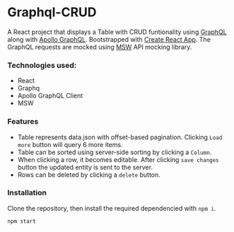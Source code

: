 # Graphql-CRUD

A React project that displays a Table with CRUD funtionality using [GraphQL](https://graphql.org/) along with [Apollo GraphQL](https://www.apollographql.com/docs/react/). Bootstrapped with [Create React App](https://github.com/facebook/create-react-app). The GraphQL requests are mocked using [MSW](https://mswjs.io/) API mocking library.

### Technologies used:

- React
- Graphq
- Apollo GraphQL Client
- MSW

### Features

- Table represents data.json with offset-based pagination. Clicking `Load more` button will query 6 more items.
- Table can be sorted using server-side sorting by clicking a `Column`.
- When clicking a row, it becomes editable. After clicking `save changes` button the updated entity is sent to the server.
- Rows can be deleted by clicking a `delete` button.

### Installation

Clone the repository, then install the required dependencied with `npm i`.

```sh
npm start
```
